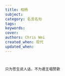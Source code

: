 ```yaml
---
title: 柏杨
subject: 
category: 名言名句
tags: 
keywords: 
cover: 
authors: Chris Wei
created_when: 现代
updated_when: 
---
```


# 

```
只为苍生说人话，不为君王唱赞歌
```
